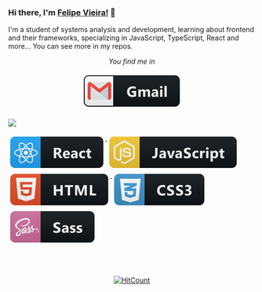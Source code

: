 ### Hi there, I'm [Felipe Vieira!](https://www.linkedin.com/in/felipesvfx/) 👋

I'm a student of systems analysis and development, learning about frontend
and their frameworks, specializing in JavaScript, TypeScript, React and more...
You can see more in my repos.

<div align="center">

<i>You find me in</i><br>

<a href="https://www.linkedin.com/in/felipesvfx/" target="_blank">
  <img src="svg/social/gmail.svg" alt="gmail" style="vertical-align:top; margin:6px 4px">
</a> 

</div>
<br/>

<a href="https://github.com/2lipe/Xamarin.Forms.NeoControls">
  <img align="center" src="https://github-readme-stats.anuraghazra1.vercel.app/api/top-langs/?username=2lipe&hide=Batchfile" />
</a>
<p align="left">

<a href="#">
  <img src="svg/dev/frameworks/react.svg" alt="react" style="vertical-align:top; margin:6px 4px">
</a>

<a href="#">
  <img src="svg/dev/languages/js.svg" alt="js" style="vertical-align:top; margin:6px 4px">
</a>

<a href="#">
  <img src="svg/dev/languages/html.svg" alt="html" style="vertical-align:top; margin:6px 4px">
</a>

<a href="#">
  <img src="svg/dev/languages/css3.svg" alt="css3" style="vertical-align:top; margin:6px 4px">
</a>  

<a href="#">
  <img src="svg/dev/languages/sass.svg" alt="sass" style="vertical-align:top; margin:6px 4px">
</a> 

</p>

<br />
<br />
<div align="center">

[![HitCount](http://hits.dwyl.com/2lipe/2lipe.svg)](http://hits.dwyl.com/2lipe/2lipe)

</div>